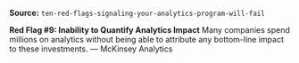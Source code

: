 **Source:** `ten-red-flags-signaling-your-analytics-program-will-fail`

**Red Flag #9: Inability to Quantify Analytics Impact**
Many companies spend millions on analytics without being able to attribute any bottom-line impact to these investments. — McKinsey Analytics
